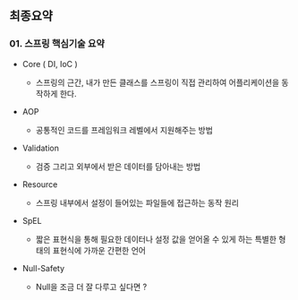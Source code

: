 ## 최종요약

### 01. 스프링 핵심기술 요약

- Core ( DI, IoC )

    - 스프링의 근간, 내가 만든 클래스를 스프링이 직접 관리하여 어플리케이션을 동작하게 한다.

- AOP

    - 공통적인 코드를 프레임워크 레벨에서 지원해주는 방법

- Validation

    - 검증 그리고 외부에서 받은 데이터를 담아내는 방법

- Resource

    - 스프링 내부에서 설정이 들어있는 파일들에 접근하는 동작 원리

- SpEL

    - 짧은 표현식을 통해 필요한 데이터나 설정 값을 얻어올 수 있게 하는 특별한 형태의 표현식에 가까운 간편한 언어

- Null-Safety

    - Null을 조금 더 잘 다루고 싶다면 ?
